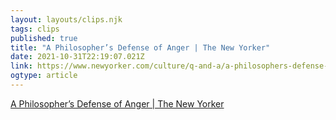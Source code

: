 ```yaml
---
layout: layouts/clips.njk 
tags: clips 
published: true 
title: "A Philosopher’s Defense of Anger | The New Yorker" 
date: 2021-10-31T22:19:07.021Z 
link: https://www.newyorker.com/culture/q-and-a/a-philosophers-defense-of-anger 
ogtype: article 
---
```

[A Philosopher’s Defense of Anger | The New Yorker](https://www.newyorker.com/culture/q-and-a/a-philosophers-defense-of-anger) 

